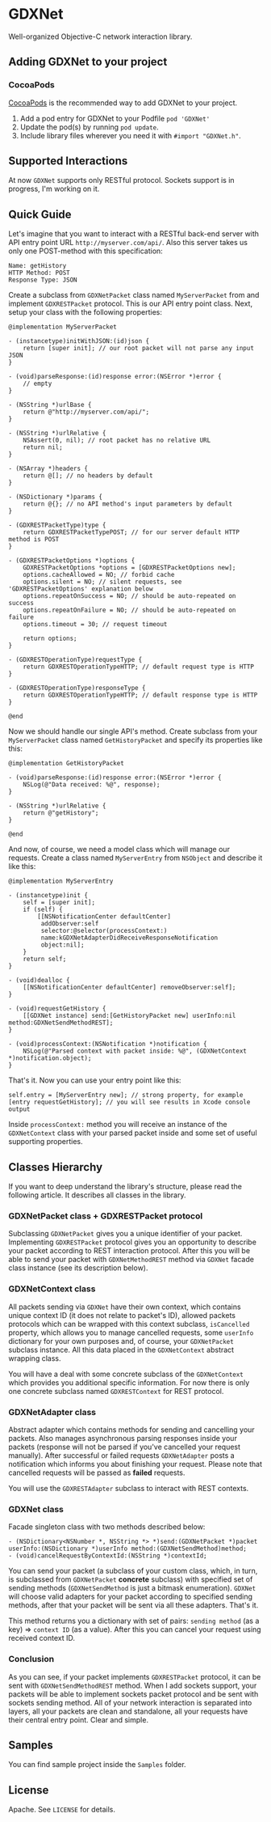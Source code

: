 # GDXNet

Well-organized Objective-C network interaction library.

## Adding GDXNet to your project

### CocoaPods

[CocoaPods](http://cocoapods.org) is the recommended way to add GDXNet to your project.

1. Add a pod entry for GDXNet to your Podfile `pod 'GDXNet'`
2. Update the pod(s) by running `pod update`.
3. Include library files wherever you need it with `#import "GDXNet.h"`.

## Supported Interactions
At now `GDXNet` supports only RESTful protocol. Sockets support is in progress, I'm working on it.


## Quick Guide

Let's imagine that you want to interact with a RESTful back-end server with API entry point URL `http://myserver.com/api/`. Also this server takes us only one POST-method with this specification:

```
Name: getHistory
HTTP Method: POST
Response Type: JSON
```
Create a subclass from `GDXNetPacket` class named `MyServerPacket` from and implement `GDXRESTPacket` protocol. This is our API entry point class. Next, setup your class with the following properties:

```
@implementation MyServerPacket

- (instancetype)initWithJSON:(id)json {
    return [super init]; // our root packet will not parse any input JSON
}

- (void)parseResponse:(id)response error:(NSError *)error {
    // empty
}

- (NSString *)urlBase {
    return @"http://myserver.com/api/";
}

- (NSString *)urlRelative {
    NSAssert(0, nil); // root packet has no relative URL
    return nil;
}

- (NSArray *)headers {
    return @[]; // no headers by default
}

- (NSDictionary *)params {
    return @{}; // no API method's input parameters by default
}

- (GDXRESTPacketType)type {
    return GDXRESTPacketTypePOST; // for our server default HTTP method is POST
}

- (GDXRESTPacketOptions *)options {
    GDXRESTPacketOptions *options = [GDXRESTPacketOptions new];
    options.cacheAllowed = NO; // forbid cache
    options.silent = NO; // silent requests, see 'GDXRESTPacketOptions' explanation below
    options.repeatOnSuccess = NO; // should be auto-repeated on success
    options.repeatOnFailure = NO; // should be auto-repeated on failure
    options.timeout = 30; // request timeout
    
    return options;
}

- (GDXRESTOperationType)requestType {
    return GDXRESTOperationTypeHTTP; // default request type is HTTP
}

- (GDXRESTOperationType)responseType {
    return GDXRESTOperationTypeHTTP; // default response type is HTTP
}

@end
```

Now we should handle our single API's method. Create subclass from your `MyServerPacket` class named `GetHistoryPacket` and specify its properties like this:

```
@implementation GetHistoryPacket

- (void)parseResponse:(id)response error:(NSError *)error {
    NSLog(@"Data received: %@", response);
}

- (NSString *)urlRelative {
    return @"getHistory";
}

@end
```

And now, of course, we need a model class which will manage our requests. Create a class named `MyServerEntry` from `NSObject` and describe it like this:

```
@implementation MyServerEntry

- (instancetype)init {
    self = [super init];
    if (self) {
        [[NSNotificationCenter defaultCenter]
         addObserver:self
         selector:@selector(processContext:)
         name:kGDXNetAdapterDidReceiveResponseNotification
         object:nil];
    }
    return self;
}

- (void)dealloc {
    [[NSNotificationCenter defaultCenter] removeObserver:self];
}

- (void)requestGetHistory {
    [[GDXNet instance] send:[GetHistoryPacket new] userInfo:nil method:GDXNetSendMethodREST];
}

- (void)processContext:(NSNotification *)notification {
    NSLog(@"Parsed context with packet inside: %@", (GDXNetContext *)notification.object);
}
```

That's it. Now you can use your entry point like this:

```
self.entry = [MyServerEntry new]; // strong property, for example
[entry requestGetHistory]; // you will see results in Xcode console output
```

Inside `processContext:` method you will receive an instance of the `GDXNetContext` class with your parsed packet inside and some set of useful supporting properties.

## Classes Hierarchy
If you want to deep understand the library's structure, please read the following article. It describes all classes in the library.

### GDXNetPacket class + GDXRESTPacket protocol
Subclassing `GDXNetPacket` gives you a unique identifier of your packet. Implementing `GDXRESTPacket` protocol gives you an opportunity to describe your packet according to REST interaction protocol. After this you will be able to send your packet with `GDXNetMethodREST` method via `GDXNet` facade class instance (see its description below).

### GDXNetContext class
All packets sending via `GDXNet` have their own context, which contains unique context ID (it does not relate to packet's ID), allowed packets protocols which can be wrapped with this context subclass, `isCancelled` property, which allows you to manage cancelled requests, some `userInfo` dictionary for your own purposes and, of course, your `GDXNetPacket` subclass instance. All this data placed in the `GDXNetContext` abstract wrapping class.

You will have a deal with some concrete subclass of the `GDXNetContext` which provides you additional specific information. For now there is only one concrete subclass named `GDXRESTContext` for REST protocol.

### GDXNetAdapter class
Abstract adapter which contains methods for sending and cancelling your packets. Also manages asynchronous parsing responses inside your packets (response will not be parsed if you've cancelled your request manually). After successful or failed requests `GDXNetAdapter` posts a notification which informs you about finishing your request. Please note that cancelled requests will be passed as **failed** requests.

You will use the `GDXRESTAdapter` subclass to interact with REST contexts.

### GDXNet class
Facade singleton class with two methods described below:

```
- (NSDictionary<NSNumber *, NSString *> *)send:(GDXNetPacket *)packet userInfo:(NSDictionary *)userInfo method:(GDXNetSendMethod)method;
- (void)cancelRequestByContextId:(NSString *)contextId;
```
You can send your packet (a subclass of your custom class, which, in turn, is subclassed from `GDXNetPacket` **concrete** subclass) with specified set of sending methods (`GDXNetSendMethod` is just a bitmask enumeration). `GDXNet` will choose valid adapters for your packet according to specified sending methods, after that your packet will be sent via all these adapters. That's it.

This method returns you a dictionary with set of pairs: `sending method` (as a key) => `context ID` (as a value). After this you can cancel your request using received context ID.

### Conclusion

As you can see, if your packet implements `GDXRESTPacket` protocol, it can be sent with `GDXNetSendMethodREST` method. When I add sockets support, your packets will be able to implement sockets packet protocol and be sent with sockets sending method. All of your network interaction is separated into layers, all your packets are clean and standalone, all your requests have their central entry point. Clear and simple.

## Samples

You can find sample project inside the `Samples` folder.

## License

Apache. See `LICENSE` for details.
